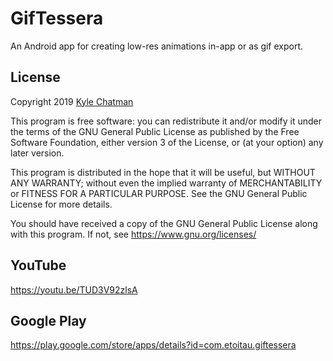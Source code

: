 # GifTessera
An Android app for creating low-res animations in-app or as gif export.

## License
Copyright 2019 [Kyle Chatman](http://www.kchatman.com)

This program is free software: you can redistribute it and/or modify
it under the terms of the GNU General Public License as published by
the Free Software Foundation, either version 3 of the License, or
(at your option) any later version.

This program is distributed in the hope that it will be useful,
but WITHOUT ANY WARRANTY; without even the implied warranty of
MERCHANTABILITY or FITNESS FOR A PARTICULAR PURPOSE.  See the
GNU General Public License for more details.

You should have received a copy of the GNU General Public License
along with this program.  If not, see <https://www.gnu.org/licenses/>

## YouTube
https://youtu.be/TUD3V92zlsA

## Google Play
https://play.google.com/store/apps/details?id=com.etoitau.giftessera

